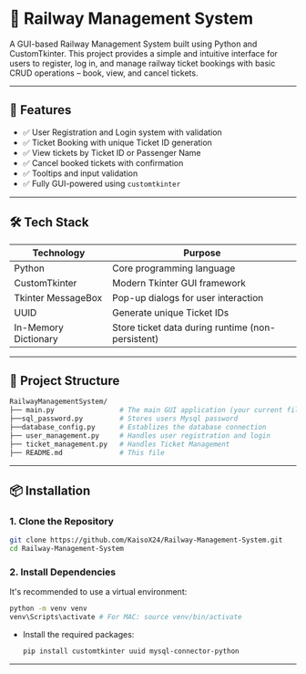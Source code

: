 # 🚆 Railway Management System

A GUI-based Railway Management System built using Python and CustomTkinter. This project provides a simple and intuitive interface for users to register, log in, and manage railway ticket bookings with basic CRUD operations – book, view, and cancel tickets.

---

## 📌 Features

- ✅ User Registration and Login system with validation
- ✅ Ticket Booking with unique Ticket ID generation
- ✅ View tickets by Ticket ID or Passenger Name
- ✅ Cancel booked tickets with confirmation
- ✅ Tooltips and input validation
- ✅ Fully GUI-powered using `customtkinter`

---
## 🛠️ Tech Stack

| **Technology**       | **Purpose**                                       |
| -------------------- | ------------------------------------------------- |
| Python               | Core programming language                         |
| CustomTkinter        | Modern Tkinter GUI framework                      |
| Tkinter MessageBox   | Pop-up dialogs for user interaction               |
| UUID                 | Generate unique Ticket IDs                        |
| In-Memory Dictionary | Store ticket data during runtime (non-persistent) |

---
## 📁 Project Structure
```bash
RailwayManagementSystem/
├── main.py                # The main GUI application (your current file)
├──sql_password.py         # Stores users Mysql password
├──database_config.py      # Establizes the database connection
├── user_management.py     # Handles user registration and login
├── ticket_management.py   # Handles Ticket Management
├── README.md              # This file
```
---

## 📦 Installation

### 1. Clone the Repository

```bash
git clone https://github.com/KaisoX24/Railway-Management-System.git
cd Railway-Management-System
```
### 2. Install Dependencies
It's recommended to use a virtual environment:

```bash
python -m venv venv
venv\Scripts\activate # For MAC: source venv/bin/activate
```
- Install the required packages:
  ```bash
  pip install customtkinter uuid mysql-connector-python
---

